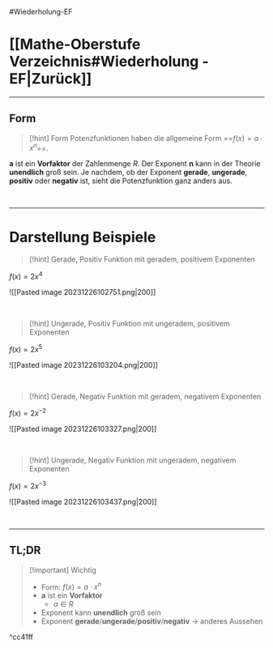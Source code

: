 #Wiederholung-EF 

# [[Mathe-Oberstufe Verzeichnis#Wiederholung - EF|Zurück]]

___
## Form

>[!hint] Form
>Potenzfunktionen haben die allgemeine Form ==$f(x)=a⋅x^n$==.
>
**a** ist ein **Vorfaktor** der Zahlenmenge $R$.
Der Exponent **n** kann in der Theorie **unendlich** groß sein.
Je nachdem, ob der Exponent **gerade**, **ungerade**, **positiv** oder **negativ** ist, sieht die Potenzfunktion ganz anders aus.

<br>

___
# Darstellung Beispiele

>[!hint] Gerade, Positiv
>Funktion mit geradem, positivem Exponenten
>
$f(x)=2x^4$
>
![[Pasted image 20231226102751.png|200]]

<br>

>[!hint] Ungerade, Positiv
>Funktion mit ungeradem, positivem Exponenten
>
$f(x)=2x^5$
>
![[Pasted image 20231226103204.png|200]]

<br>


>[!hint] Gerade, Negativ
>Funktion mit geradem, negativem Exponenten
>
$f(x)=2x^{−2}$
>
![[Pasted image 20231226103327.png|200]]

<br>

>[!hint] Ungerade, Negativ
>Funktion mit ungeradem, negativem Exponenten
>
$f(x)=2x^{−3}$
>
![[Pasted image 20231226103437.png|200]]

<br>

___
## TL;DR

>[!important] Wichtig
>- Form: $f(x)=a⋅x^n$
>- **a** ist ein **Vorfaktor** 
>	- $a∈R$
>- Exponent kann **unendlich** groß sein
>- Exponent **gerade**/**ungerade**/**positiv**/**negativ** → anderes Aussehen

^cc41ff
